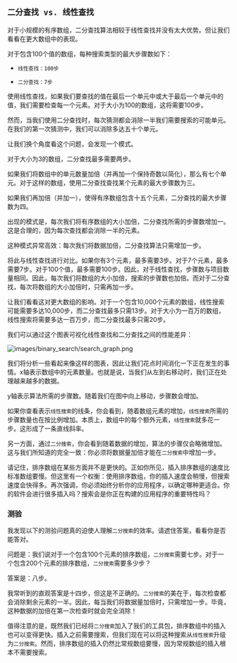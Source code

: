 ## `二分查找 vs. 线性查找`

对于小规模的有序数组，二分查找算法相较于线性查找并没有太大优势。但让我们看看在更大数组中的表现。

对于包含100个值的数组，每种搜索类型的最大步骤数如下：

+   `线性查找：100步`

+   `二分查找：7步`

使用线性查找，如果我们要查找的值在最后一个单元中或大于最后一个单元中的值，我们需要检查每一个元素。对于大小为100的数组，这将需要100步。

然而，当我们使用二分查找时，每次猜测都会消除一半我们需要搜索的可能单元。在我们的第一次猜测中，我们可以消除多达五十个单元。

让我们换个角度看这个问题，会发现一个模式。

对于大小为3的数组，二分查找最多需要两步。

如果我们将数组中的单元数量加倍（并再加一个保持奇数以简化），那么有七个单元。对于这样的数组，使用二分查找查找某个元素的最大步骤数为三。

如果我们再加倍（并加一），使得有序数组包含十五个元素，二分查找的最大步骤数为四。

出现的模式是，每次我们将有序数组的大小加倍，二分查找所需的步骤数增加一。这是合理的，因为每次查找都会消除一半的元素。

这种模式异常高效：每次我们将数据加倍，二分查找算法只需增加一步。

将此与线性查找进行对比。如果你有3个元素，最多需要3步。对于7个元素，最多需要7步。对于100个值，最多需要100步。因此，对于线性查找，步骤数与项目数量相同。因此，每次我们将数组的大小加倍，搜索的步骤数也加倍。而对于二分查找，每次将数组的大小加倍时，只需再加一步。

让我们看看这对更大数组的影响。对于一个包含10,000个元素的数组，线性搜索可能需要多达10,000步，而二分查找最多只需13步。对于大小为一百万的数组，线性搜索将需要多达一百万步，而二分查找最多只需20步。

我们可以通过这个图表可视化线性查找和二分查找之间的性能差异：

![images/binary_search/search_graph.png](images/binary_search/search_graph.png)

我们将分析一些看起来像这样的图表，因此让我们花点时间消化一下正在发生的事情。x轴表示数组中的元素数量。也就是说，当我们从左到右移动时，我们正在处理越来越多的数据。

y轴表示算法所需的步骤数。随着我们在图中向上移动，步骤数会增加。

如果你查看表示`线性搜索`的线条，你会看到，随着数组元素的增加，`线性搜索`所需的步骤数量也在按比例增加。本质上，数组中的每个额外元素，`线性搜索`就多花一步。这形成了一条直线斜率。

另一方面，通过`二分搜索`，你会看到随着数据的增加，算法的步骤仅会略微增加。这与我们所知道的完全一致：你必须将数据量加倍才能在`二分搜索`中增加一步。

请记住，排序数组在某些方面并不是更快的。正如你所见，插入排序数组的速度比标准数组要慢。但这里有一个权衡：使用排序数组，你的插入速度会稍慢，但搜索速度会快得多。再次强调，你必须始终分析你的应用程序，以确定哪种更适合。你的软件会进行很多插入吗？搜索会是你正在构建的应用程序的重要特性吗？

### 测验

我发现以下的测验问题真的迫使人理解`二分搜索`的效率。请遮住答案，看看你是否能答对。

问题是：我们说对于一个包含100个元素的排序数组，`二分搜索`需要七步。对于一个包含200个元素的排序数组，`二分搜索`需要多少步？

答案是：八步。

我常听到的直观答案是十四步，但这是不正确的。`二分搜索`的美在于，每次检查都会消除剩余元素的一半。因此，每当我们将数据量加倍时，只需增加一步。毕竟，这种数据的加倍在第一次检查时就会完全消除！

值得注意的是，既然我们已经将`二分搜索`加入了我们的工具包，排序数组中的插入也可以变得更快。插入之前需要搜索，但我们现在可以将这种搜索从`线性搜索`升级为`二分搜索`。然而，排序数组的插入仍然比常规数组要慢，因为常规数组的插入根本不需要搜索。
